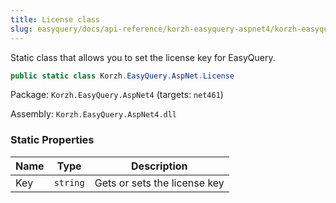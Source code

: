 ```yaml
---
title: License class
slug: easyquery/docs/api-reference/korzh-easyquery-aspnet4/korzh-easyquery-aspnet-namespace/license-class
---
```



Static class that allows you to set the license key for EasyQuery.
```csharp
public static class Korzh.EasyQuery.AspNet.License

```
Package: `Korzh.EasyQuery.AspNet4` (targets: `net461`)

Assembly: `Korzh.EasyQuery.AspNet4.dll`

### Static Properties

| Name | Type | Description | 
| --- | --- | --- | 
| Key | `string` | Gets or sets the license key |
